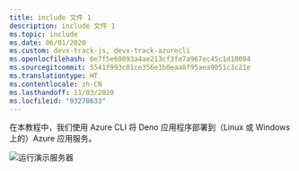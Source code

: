 ```yaml
---
title: include 文件 1
description: include 文件 1
ms.topic: include
ms.date: 06/01/2020
ms.custom: devx-track-js, devx-track-azurecli
ms.openlocfilehash: 6e7f5e60093a4ae213cf3fe7a967ec45c1d18004
ms.sourcegitcommit: 5541f993c01ce356e1b0eaa8f95aea9051c3c21e
ms.translationtype: HT
ms.contentlocale: zh-CN
ms.lasthandoff: 11/03/2020
ms.locfileid: "93278633"
---
```

在本教程中，我们使用 Azure CLI 将 Deno 应用程序部署到（Linux 或 Windows 上的）Azure 应用服务。

![运行演示服务器](../../media/deploy-azure/deno-hello-world.png)